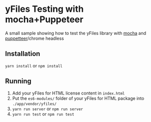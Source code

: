 # yFiles Testing with mocha+Puppeteer

A small sample showing how to test the yFiles library with [mocha](https://mochajs.org/) and [puppetteer](https://github.com/GoogleChrome/puppeteer)/chrome headless

## Installation

`yarn install`
or 
`npm install`

## Running

1. Add your yFiles for HTML license content in `index.html`
2. Put the `es6-modules/` folder of your yFiles for HTML package into `./app/vendor/yfiles/`
3. `yarn run server` or `npm run server`
3. `yarn run test` or `npm run test`
